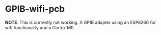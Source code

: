 # GPIB-wifi-pcb
**NOTE**: This is currently not working.
A GPIB adapter using an ESP8266 for wifi functionality and a Cortex M0.
